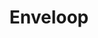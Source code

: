 ---
blog: https://blog.enveloop.com/
codehost: https://github.com/enveloophq
facebook: https://facebook.com/enveloophq
linkedin: https://linkedin.com/company/enveloop
logohandle: enveloop
sort: enveloop
title: Enveloop
twitter: https://x.com/enveloophq
website: https://www.enveloop.com/
---